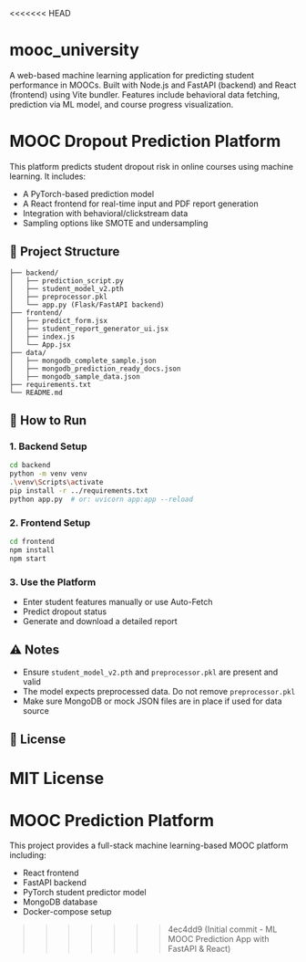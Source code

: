 <<<<<<< HEAD
# mooc_university
 A web-based machine learning application for predicting student performance in MOOCs. Built with Node.js and FastAPI (backend) and React (frontend) using Vite bundler. Features include behavioral data fetching, prediction via ML model, and course progress visualization. 
# MOOC Dropout Prediction Platform

This platform predicts student dropout risk in online courses using machine learning. It includes:
- A PyTorch-based prediction model
- A React frontend for real-time input and PDF report generation
- Integration with behavioral/clickstream data
- Sampling options like SMOTE and undersampling

## 📁 Project Structure

```
├── backend/
│   ├── prediction_script.py
│   ├── student_model_v2.pth
│   ├── preprocessor.pkl
│   └── app.py (Flask/FastAPI backend)
├── frontend/
│   ├── predict_form.jsx
│   ├── student_report_generator_ui.jsx
│   ├── index.js
│   └── App.jsx
├── data/
│   ├── mongodb_complete_sample.json
│   ├── mongodb_prediction_ready_docs.json
│   ├── mongodb_sample_data.json
├── requirements.txt
└── README.md
```

## 🚀 How to Run

### 1. Backend Setup
```bash
cd backend
python -m venv venv
.\venv\Scripts\activate
pip install -r ../requirements.txt
python app.py  # or: uvicorn app:app --reload
```

### 2. Frontend Setup
```bash
cd frontend
npm install
npm start
```

### 3. Use the Platform
- Enter student features manually or use Auto-Fetch
- Predict dropout status
- Generate and download a detailed report

## ⚠️ Notes
- Ensure `student_model_v2.pth` and `preprocessor.pkl` are present and valid
- The model expects preprocessed data. Do not remove `preprocessor.pkl`
- Make sure MongoDB or mock JSON files are in place if used for data source

## 📄 License
MIT License
=======
# MOOC Prediction Platform

This project provides a full-stack machine learning-based MOOC platform including:
- React frontend
- FastAPI backend
- PyTorch student predictor model
- MongoDB database
- Docker-compose setup
>>>>>>> 4ec4dd9 (Initial commit - ML MOOC Prediction App with FastAPI & React)
